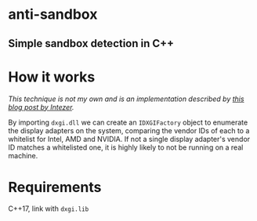 # anti-sandbox
Simple sandbox detection in C++
---
# How it works
*This technique is not my own and is an implementation described by [this blog post by Intezer](https://intezer.com/blog/research/babble-babble-babble-babble-babble-babble-babbleloader/).*

By importing `dxgi.dll` we can create an `IDXGIFactory` object to enumerate the display adapters on the system, comparing the vendor IDs of each to a whitelist for Intel, AMD and NVIDIA.
If not a single display adapter's vendor ID matches a whitelisted one, it is highly likely to not be running on a real machine.
# Requirements
C++17, link with `dxgi.lib`
